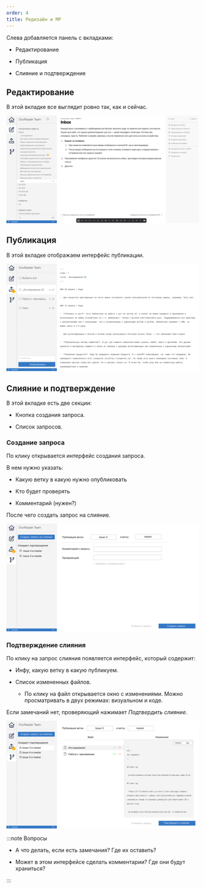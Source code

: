 ```yaml
---
order: 4
title: Редизайн и МР
---
```


Слева добавляется панель с вкладками:

-  Редактирование

-  Публикация

-  Слияние и подтверждение

## Редактирование

В этой вкладке все выглядит ровно так, как и сейчас.

![](./../new_article_8_5.png)

## Публикация

В этой вкладке отображаем интерфейс публикации.

![](./../new_article_8_6.png)

## Слияние и подтверждение

В этой вкладке есть две секции:

-  Кнопка создания запроса.

-  Список запросов.

### Создание запроса

По клику открывается интерфейс создания запроса.

В нем нужно указать:

-  Какую ветку в какую нужно опубликовать

-  Кто будет проверять

-  Комментарий (нужен?)

После чего создать запрос на слияние.

![](./../new_article_8_2.png)

### Подтверждение слияния

По клику на запрос слияния появляется интерфейс, который содержит:

-  Инфу, какую ветку в какую публикуем.

-  Список измененных файлов.

   -  По клику на файл открывается окно с изменениями. Можно просматривать в двух режимах: визуальном и коде.

Если замечаний нет, проверяющий нажимает *Подтвердить слияние*.

![](./../new_article_8_3.png)

:::note Вопросы

-  А что делать, если есть замечания? Где их оставить?

-  Может в этом интерфейсе сделать комментарии? Где они будут храниться?

:::